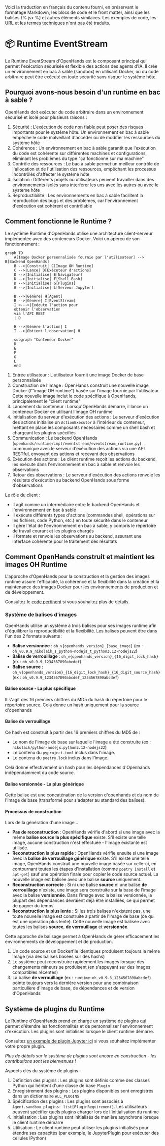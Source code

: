 Voici la traduction en français du contenu fourni, en préservant le formatage Markdown, les blocs de code et le front matter, ainsi que les balises {% jsx %} et autres éléments similaires. Les exemples de code, les URL et les termes techniques n'ont pas été traduits.

# 📦 Runtime EventStream

Le Runtime EventStream d'OpenHands est le composant principal qui permet l'exécution sécurisée et flexible des actions des agents d'IA.
Il crée un environnement en bac à sable (sandbox) en utilisant Docker, où du code arbitraire peut être exécuté en toute sécurité sans risquer le système hôte.

## Pourquoi avons-nous besoin d'un runtime en bac à sable ?

OpenHands doit exécuter du code arbitraire dans un environnement sécurisé et isolé pour plusieurs raisons :

1. Sécurité : L'exécution de code non fiable peut poser des risques importants pour le système hôte. Un environnement en bac à sable empêche le code malveillant d'accéder ou de modifier les ressources du système hôte
2. Cohérence : Un environnement en bac à sable garantit que l'exécution du code est cohérente sur différentes machines et configurations, éliminant les problèmes du type "ça fonctionne sur ma machine"
3. Contrôle des ressources : Le bac à sable permet un meilleur contrôle de l'allocation et de l'utilisation des ressources, empêchant les processus incontrôlés d'affecter le système hôte
4. Isolation : Différents projets ou utilisateurs peuvent travailler dans des environnements isolés sans interférer les uns avec les autres ou avec le système hôte
5. Reproductibilité : Les environnements en bac à sable facilitent la reproduction des bugs et des problèmes, car l'environnement d'exécution est cohérent et contrôlable

## Comment fonctionne le Runtime ?

Le système Runtime d'OpenHands utilise une architecture client-serveur implémentée avec des conteneurs Docker. Voici un aperçu de son fonctionnement :

```mermaid
graph TD
    A[Image Docker personnalisée fournie par l'utilisateur] --> B[Backend OpenHands]
    B -->|Construit| C[Image OH Runtime]
    C -->|Lance| D[Exécuteur d'actions]
    D -->|Initialise| E[Navigateur]
    D -->|Initialise| F[Shell Bash]
    D -->|Initialise| G[Plugins]
    G -->|Initialise| L[Serveur Jupyter]

    B -->|Génère| H[Agent]
    B -->|Génère| I[EventStream]
    I <--->|Exécute l'action pour
    obtenir l'observation
    via l'API REST
    | D

    H -->|Génère l'action| I
    I -->|Obtient l'observation| H

    subgraph "Conteneur Docker"
    D
    E
    F
    G
    L
    end
```

1. Entrée utilisateur : L'utilisateur fournit une image Docker de base personnalisée
2. Construction de l'image : OpenHands construit une nouvelle image Docker (l'"image OH runtime") basée sur l'image fournie par l'utilisateur. Cette nouvelle image inclut le code spécifique à OpenHands, principalement le "client runtime"
3. Lancement du conteneur : Lorsqu'OpenHands démarre, il lance un conteneur Docker en utilisant l'image OH runtime
4. Initialisation du serveur d'exécution des actions : Le serveur d'exécution des actions initialise un `ActionExecutor` à l'intérieur du conteneur, mettant en place les composants nécessaires comme un shell bash et chargeant les plugins spécifiés
5. Communication : Le backend OpenHands (`openhands/runtime/impl/eventstream/eventstream_runtime.py`) communique avec le serveur d'exécution des actions via une API RESTful, envoyant des actions et recevant des observations
6. Exécution des actions : Le client runtime reçoit les actions du backend, les exécute dans l'environnement en bac à sable et renvoie les observations
7. Retour des observations : Le serveur d'exécution des actions renvoie les résultats d'exécution au backend OpenHands sous forme d'observations


Le rôle du client :
- Il agit comme un intermédiaire entre le backend OpenHands et l'environnement en bac à sable
- Il exécute différents types d'actions (commandes shell, opérations sur les fichiers, code Python, etc.) en toute sécurité dans le conteneur
- Il gère l'état de l'environnement en bac à sable, y compris le répertoire de travail courant et les plugins chargés
- Il formate et renvoie les observations au backend, assurant une interface cohérente pour le traitement des résultats


## Comment OpenHands construit et maintient les images OH Runtime

L'approche d'OpenHands pour la construction et la gestion des images runtime assure l'efficacité, la cohérence et la flexibilité dans la création et la maintenance des images Docker pour les environnements de production et de développement.

Consultez le [code pertinent](https://github.com/All-Hands-AI/OpenHands/blob/main/openhands/runtime/utils/runtime_build.py) si vous souhaitez plus de détails.

### Système de balises d'images

OpenHands utilise un système à trois balises pour ses images runtime afin d'équilibrer la reproductibilité et la flexibilité.
Les balises peuvent être dans l'un des 2 formats suivants :

- **Balise versionnée** : `oh_v{openhands_version}_{base_image}` (ex : `oh_v0.9.9_nikolaik_s_python-nodejs_t_python3.12-nodejs22`)
- **Balise de verrouillage** : `oh_v{openhands_version}_{16_digit_lock_hash}` (ex : `oh_v0.9.9_1234567890abcdef`)
- **Balise source** : `oh_v{openhands_version}_{16_digit_lock_hash}_{16_digit_source_hash}`
  (ex : `oh_v0.9.9_1234567890abcdef_1234567890abcdef`)


#### Balise source - La plus spécifique

Il s'agit des 16 premiers chiffres du MD5 du hash du répertoire pour le répertoire source. Cela donne un hash
uniquement pour la source d'openhands


#### Balise de verrouillage

Ce hash est construit à partir des 16 premiers chiffres du MD5 de :
- Le nom de l'image de base sur laquelle l'image a été construite (ex : `nikolaik/python-nodejs:python3.12-nodejs22`)
- Le contenu du `pyproject.toml` inclus dans l'image.
- Le contenu du `poetry.lock` inclus dans l'image.

Cela donne effectivement un hash pour les dépendances d'Openhands indépendamment du code source.

#### Balise versionnée - La plus générique

Cette balise est une concaténation de la version d'openhands et du nom de l'image de base (transformé pour s'adapter au standard des balises).

#### Processus de construction

Lors de la génération d'une image...

- **Pas de reconstruction** : OpenHands vérifie d'abord si une image avec la même **balise source la plus spécifique** existe. S'il existe une telle image,
  aucune construction n'est effectuée - l'image existante est utilisée.
- **Reconstruction la plus rapide** : OpenHands vérifie ensuite si une image avec la **balise de verrouillage générique** existe. S'il existe une telle image,
  OpenHands construit une nouvelle image basée sur celle-ci, en contournant toutes les étapes d'installation (comme `poetry install` et
  `apt-get`) sauf une opération finale pour copier le code source actuel. La nouvelle image est balisée avec une
  balise **source** uniquement.
- **Reconstruction correcte** : Si ni une balise **source** ni une balise **de verrouillage** n'existe, une image sera construite sur la base de l'image avec la balise **versionnée**.
  Dans l'image avec la balise versionnée, la plupart des dépendances devraient déjà être installées, ce qui permet de gagner du temps.
- **Reconstruction la plus lente** : Si les trois balises n'existent pas, une toute nouvelle image est construite à partir de
  l'image de base (ce qui est une opération plus lente). Cette nouvelle image est balisée avec toutes les balises **source**, **de verrouillage** et **versionnée**.

Cette approche de balisage permet à OpenHands de gérer efficacement les environnements de développement et de production.

1. Un code source et un Dockerfile identiques produisent toujours la même image (via des balises basées sur des hashs)
2. Le système peut reconstruire rapidement les images lorsque des changements mineurs se produisent (en s'appuyant sur des images compatibles récentes)
3. La balise **de verrouillage** (ex : `runtime:oh_v0.9.3_1234567890abcdef`) pointe toujours vers la dernière version pour une combinaison particulière d'image de base, de dépendances et de version d'OpenHands

## Système de plugins du Runtime

Le Runtime d'OpenHands prend en charge un système de plugins qui permet d'étendre les fonctionnalités et de personnaliser l'environnement d'exécution. Les plugins sont initialisés lorsque le client runtime démarre.

Consultez [un exemple de plugin Jupyter ici](https://github.com/All-Hands-AI/OpenHands/blob/ecf4aed28b0cf7c18d4d8ff554883ba182fc6bdd/openhands/runtime/plugins/jupyter/__init__.py#L21-L55) si vous souhaitez implémenter votre propre plugin.

*Plus de détails sur le système de plugins sont encore en construction - les contributions sont les bienvenues !*

Aspects clés du système de plugins :

1. Définition des plugins : Les plugins sont définis comme des classes Python qui héritent d'une classe de base `Plugin`
2. Enregistrement des plugins : Les plugins disponibles sont enregistrés dans un dictionnaire `ALL_PLUGINS`
3. Spécification des plugins : Les plugins sont associés à `Agent.sandbox_plugins: list[PluginRequirement]`. Les utilisateurs peuvent spécifier quels plugins charger lors de l'initialisation du runtime
4. Initialisation : Les plugins sont initialisés de manière asynchrone lorsque le client runtime démarre
5. Utilisation : Le client runtime peut utiliser les plugins initialisés pour étendre ses capacités (par exemple, le JupyterPlugin pour exécuter des cellules IPython)
